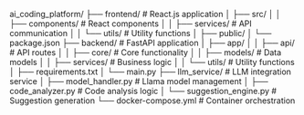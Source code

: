 ai_coding_platform/
├── frontend/                 # React.js application
│   ├── src/
│   │   ├── components/       # React components
│   │   ├── services/         # API communication
│   │   └── utils/           # Utility functions
│   ├── public/
│   └── package.json
├── backend/                  # FastAPI application
│   ├── app/
│   │   ├── api/             # API routes
│   │   ├── core/            # Core functionality
│   │   ├── models/          # Data models
│   │   ├── services/        # Business logic
│   │   └── utils/           # Utility functions
│   ├── requirements.txt
│   └── main.py
├── llm_service/             # LLM integration service
│   ├── model_handler.py     # Llama model management
│   ├── code_analyzer.py     # Code analysis logic
│   └── suggestion_engine.py # Suggestion generation
└── docker-compose.yml       # Container orchestration
